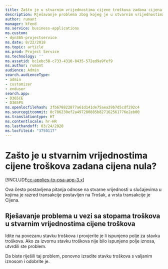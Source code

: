 ```yaml
---
title: Zašto je u stvarnim vrijednostima cijene troškova zadana cijena nula?
description: Rješavanje problema zbog kojeg je u stvarnim vrijednostima cijene troškova zadana cijena 0.
author: rumant
manager: kfend
ms.service: business-applications
ms.custom:
- dyn365-projectservice
ms.date: 8/22/2018
ms.topic: article
ms.prod: Project Service
ms.technology: ''
ms.assetid: bc1ebc58-c733-4310-8435-572ed9a9fef9
ms.author: rumant
audience: Admin
search.audienceType:
- admin
- customizer
- enduser
search.app:
- D365CE
- D365PS
ms.openlocfilehash: 3fb678822877a61d141de75aea29b7d5cdf292c4
ms.sourcegitcommit: 8c786230ef2a497280885b827162561776e2eb00
ms.translationtype: HT
ms.contentlocale: hr-HR
ms.lasthandoff: 03/24/2020
ms.locfileid: "3750117"
---
```

# <a name="why-is-the-price-defaulting-to-zero-on-expense-cost-actuals"></a>Zašto je u stvarnim vrijednostima cijene troškova zadana cijena nula?

[!INCLUDE[cc-applies-to-psa-app-3.x](../includes/cc-applies-to-psa-app-3x.md)]

Ova često postavljena pitanja odnose na stvarne vrijednosti u slučajevima u kojima je razred transakcije postavljen na Trošak, a vrsta transakcije je Cijena.

## <a name="troubleshooting-cost-rates-on-expense-cost-actuals"></a>Rješavanje problema u vezi sa stopama troškova u stvarnim vrijednostima cijene troškova

Idite na povezanu stavku troškova i provjerite je li ispunjeno polje za stavku troškova. Ako za izvornu stavku troškova nije bilo ispunjeno polje iznosa, utvrdili ste problem.
 
Da biste riješili taj problem, ponovno izradite stavku troškova s valjanim iznosom i odobrite je.
